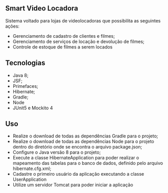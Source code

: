 ## Smart Video Locadora

Sistema voltado para lojas de videolocadoras que possibilita as seguintes ações:

- Gerenciamento de cadastro de clientes e filmes;
- Gerenciamento de serviços de locação e devolução de filmes;
- Controle de estoque de filmes a serem locados

## Tecnologias

- Java 8;
- JSF;
- Primefaces;
- Hibernate;
- Gradle;
- Node
- JUnit5 e Mockito 4

## Uso

- Realize o download de todas as dependências Gradle para o projeto;
- Realize o download de todas as dependências Node para o projeto dentro do diretório onde se encontra o arquivo package.json;
- Configure o Java versão 8 para o projeto;
- Execute a classe HibernateApplication para poder realizar o mapeamento das tabelas para o banco de dados, definido pelo arquivo hibernate.cfg.xml;
- Cadastre o primeiro usuário da aplicação executando a classe UserApplication  
- Utilize um servidor Tomcat para poder iniciar a aplicação

